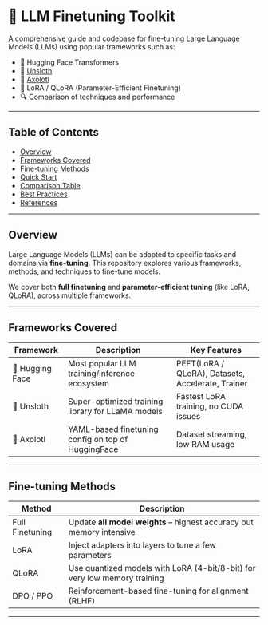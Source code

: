# 🔧 LLM Finetuning Toolkit

A comprehensive guide and codebase for fine-tuning Large Language Models (LLMs) using popular frameworks such as:

- 🤗 Hugging Face Transformers
- 🦥 [Unsloth](https://github.com/unslothai/unsloth)
- 🦎 [Axolotl](https://github.com/OpenAccess-AI-Collective/axolotl)
- 🦜 LoRA / QLoRA (Parameter-Efficient Finetuning)
- 🔍 Comparison of techniques and performance

---

## Table of Contents

- [Overview](#overview)
- [Frameworks Covered](#frameworks-covered)
- [Fine-tuning Methods](#fine-tuning-methods)
- [Quick Start](#quick-start)
- [Comparison Table](#comparison-table)
- [Best Practices](#best-practices)
- [References](#references)

---

## Overview

Large Language Models (LLMs) can be adapted to specific tasks and domains via **fine-tuning**. This repository explores various frameworks, methods, and techniques to fine-tune models.

We cover both **full finetuning** and **parameter-efficient tuning** (like LoRA, QLoRA), across multiple frameworks.

---

## Frameworks Covered

| Framework | Description | Key Features |
|----------|-------------|--------------|
| 🤗 Hugging Face | Most popular LLM training/inference ecosystem | PEFT(LoRA / QLoRA), Datasets, Accelerate, Trainer |
| 🦥 Unsloth | Super-optimized training library for LLaMA models | Fastest LoRA training, no CUDA issues |
| 🦎 Axolotl | YAML-based finetuning config on top of HuggingFace | Dataset streaming, low RAM usage |

---

## Fine-tuning Methods

| Method         | Description                                                                 |
|----------------|-----------------------------------------------------------------------------|
| Full Finetuning | Update **all model weights** – highest accuracy but memory intensive      |
| LoRA           | Inject adapters into layers to tune a few parameters                       |
| QLoRA          | Use quantized models with LoRA (4-bit/8-bit) for very low memory training  |
| DPO / PPO      | Reinforcement-based fine-tuning for alignment (RLHF)                       |

---
